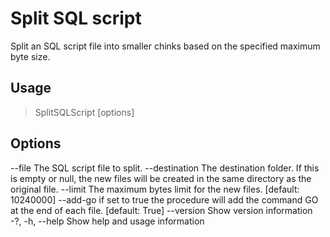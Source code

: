 # Split SQL script
Split an SQL script file into smaller chinks based on the specified maximum byte size.

## Usage

>   SplitSQLScript [options]

## Options
  --file <file>                The SQL script file to split.
  --destination <destination>  The destination folder. If this is empty or null,
                                           the new files will be created in the same directory as the original file.
  --limit <limit>              The maximum bytes limit for the new files. [default: 10240000]
  --add-go                     if set to true the procedure will add the command GO
                                           at the end of each file. [default: True]
  --version                    Show version information
  -?, -h, --help               Show help and usage information